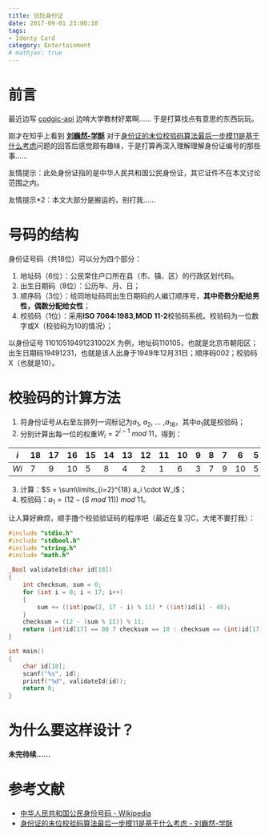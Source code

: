 ```yaml
---
title: 玩玩身份证
date: 2017-09-01 23:00:10
tags: 
- Identy Card
category: Entertainment
# mathjax: true
---
```


# 前言

最近边写 [codgic-api](https://github.com/codgician/codgic-api) 边啃大学教材好累啊…… 于是打算找点有意思的东西玩玩。

刚才在知乎上看到 **[刘巍然-学酥](https://www.zhihu.com/people/liu-wei-ran-8-34)** 对于[身份证的末位校验码算法最后一步模11是基于什么考虑](https://www.zhihu.com/question/20205184)问题的回答后感觉颇有趣味，于是打算再深入理解理解身份证编号的那些事……

友情提示：此处身份证指的是中华人民共和国公民身份证，其它证件不在本文讨论范围之内。

友情提示*2：本文大部分是搬运的，别打我……



# 号码的结构

身份证号码（共18位）可以分为四个部分：

1. 地址码（6位）：公民常住户口所在县（市、镇、区）的行政区划代码。
2. 出生日期码（8位）：公历年、月、日；
3. 顺序码（3位）：给同地址码同出生日期码的人编订顺序号，**其中奇数分配给男性，偶数分配给女性**；
4. 校验码（1位）：采用**ISO 7064:1983,MOD 11-2**校验码系统。校验码为一位数字或X（校验码为10的情况）；

以身份证号 11010519491231002X 为例，地址码110105，也就是北京市朝阳区；出生日期码19491231，也就是该人出身于1949年12月31日；顺序码002；校验码X（也就是10）。



# 校验码的计算方法

1. 将身份证号从右至左排列一词标记为$a_1$, $a_2$, ... ,$a_{18}$，其中$a_1$就是校验码；
2. 分别计算出每一位的权重$W_i = 2^{i - 1} \ mod \  11$，得到：

| $i$  | 18   | 17   | 16   | 15   | 14   | 13   | 12   | 11   | 10   | 9    | 8    | 7    | 6    | 5    | 4    | 3    | 2    | 1    |
| ---- | ---- | ---- | ---- | ---- | ---- | ---- | ---- | ---- | ---- | ---- | ---- | ---- | ---- | ---- | ---- | ---- | ---- | ---- |
| $Wi$ | 7    | 9    | 10   | 5    | 8    | 4    | 2    | 1    | 6    | 3    | 7    | 9    | 10   | 5    | 8    | 4    | 2    | 1    |

3. 计算：$S = \sum\limits_{i=2}^{18} a_i \cdot W_i$；
4. 校验码：$a_1 = (12 - (S \ mod \ 11)) \ mod \ 11$。




让人算好麻烦，顺手撸个校验验证码的程序吧（最近在复习C，大佬不要打我）：

``` c
#include "stdio.h"
#include "stdbool.h"
#include "string.h"
#include "math.h"

_Bool validateId(char id[18])
{
    int checksum, sum = 0;
    for (int i = 0; i < 17; i++)
    {
        sum += ((int)pow(2, 17 - i) % 11) * ((int)id[i] - 48);
    }
    checksum = (12 - (sum % 11)) % 11;
    return (int)id[17] == 88 ? checksum == 10 : checksum == (int)id[17] - 48; // 88 == "X"
}

int main()
{
    char id[18];
    scanf("%s", id);
    printf("%d", validateId(id));
    return 0;
}
```



# 为什么要这样设计？

**未完待续……**



# 参考文献

- [中华人民共和国公民身份号码 - Wikipedia](https://zh.wikipedia.org/wiki/%E4%B8%AD%E5%8D%8E%E4%BA%BA%E6%B0%91%E5%85%B1%E5%92%8C%E5%9B%BD%E5%85%AC%E6%B0%91%E8%BA%AB%E4%BB%BD%E5%8F%B7%E7%A0%81)
- [身份证的末位校验码算法最后一步模11是基于什么考虑 - 刘巍然-学酥](https://www.zhihu.com/question/20205184)

